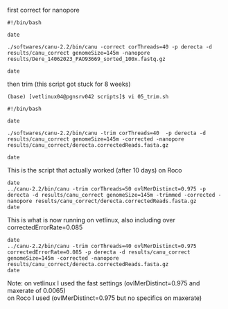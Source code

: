 first correct for nanopore
```
#!/bin/bash

date

./softwares/canu-2.2/bin/canu -correct corThreads=40 -p derecta -d results/canu_correct genomeSize=145m -nanopore results/Dere_14062023_PAO93669_sorted_100x.fastq.gz

date
```

then trim (this script got stuck for 8 weeks)
```
(base) [vetlinux04@pgnsrv042 scripts]$ vi 05_trim.sh 

#!/bin/bash

date

./softwares/canu-2.2/bin/canu -trim corThreads=40  -p derecta -d results/canu_correct genomeSize=145m -corrected -nanopore results/canu_correct/derecta.correctedReads.fasta.gz

date
```

This is the script that actually worked (after 10 days) on Roco
```
date
../canu-2.2/bin/canu -trim corThreads=50 ovlMerDistinct=0.975 -p derecta -d results/canu_correct genomeSize=145m -trimmed -corrected -nanopore results/canu_correct/derecta.correctedReads.fasta.gz
date
```

This is what is now running on vetlinux, also including over correctedErrorRate=0.085
```
date
../canu-2.2/bin/canu -trim corThreads=40 ovlMerDistinct=0.975 correctedErrorRate=0.085 -p derecta -d results/canu_correct genomeSize=145m -corrected -nanopore results/canu_correct/derecta.correctedReads.fasta.gz
date
```
Note:
on vetlinux I used the fast settings (ovlMerDistinct=0.975 and maxerate of 0.0065)  
on Roco I used (ovlMerDistinct=0.975 but no specifics on maxerate)
